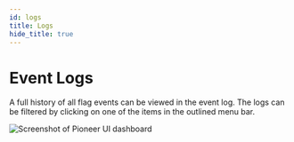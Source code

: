 ```yaml
---
id: logs
title: Logs
hide_title: true
---
```

# Event Logs
A full history of all flag events can be viewed in the event log. The logs can be filtered by clicking on one of the items in the outlined menu bar.

<div style={{textAlign: 'center'}}>
  <img src={require('./assets/logs.gif').default} alt='Screenshot of Pioneer UI dashboard' />
</div>
